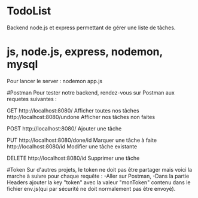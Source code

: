 # TodoList
Backend node.js et express permettant de gérer une liste de tâches.

# js, node.js, express, nodemon, mysql
Pour lancer le server : nodemon app.js

#Postman
Pour tester notre backend, rendez-vous sur Postman aux requetes suivantes :

GET
http://localhost:8080/ Afficher toutes nos tâches
http://localhost:8080/undone Afficher nos tâches non faites

POST
http://localhost:8080/ Ajouter une tâche

PUT
http://localhost:8080/done/id Marquer une tâche à faite
http://localhost:8080/id Modifier une tâche existante

DELETE
http://localhost:8080/id Supprimer une tâche

#Token
Sur d'autres projets, le token ne doit pas être partager mais voici la marche à suivre pour chaque requête : 
-Aller sur Postman,
-Dans la partie Headers ajouter la key "token" avec la valeur "monToken" contenu dans le fichier env.js(qui par sécurité ne doit normalement pas être envoyé).